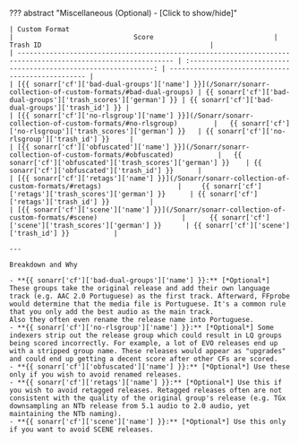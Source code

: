 ??? abstract "Miscellaneous (Optional) - [Click to show/hide]"

    | Custom Format                                                                                                 |                              Score                              | Trash ID                                          |
    | ------------------------------------------------------------------------------------------------------------- | :-------------------------------------------------------------: | ------------------------------------------------- |
    | [{{ sonarr['cf']['bad-dual-groups']['name'] }}](/Sonarr/sonarr-collection-of-custom-formats/#bad-dual-groups) | {{ sonarr['cf']['bad-dual-groups']['trash_scores']['german'] }} | {{ sonarr['cf']['bad-dual-groups']['trash_id'] }} |
    | [{{ sonarr['cf']['no-rlsgroup']['name'] }}](/Sonarr/sonarr-collection-of-custom-formats/#no-rlsgroup)         |   {{ sonarr['cf']['no-rlsgroup']['trash_scores']['german'] }}   | {{ sonarr['cf']['no-rlsgroup']['trash_id'] }}     |
    | [{{ sonarr['cf']['obfuscated']['name'] }}](/Sonarr/sonarr-collection-of-custom-formats/#obfuscated)           |   {{ sonarr['cf']['obfuscated']['trash_scores']['german'] }}    | {{ sonarr['cf']['obfuscated']['trash_id'] }}      |
    | [{{ sonarr['cf']['retags']['name'] }}](/Sonarr/sonarr-collection-of-custom-formats/#retags)                   |     {{ sonarr['cf']['retags']['trash_scores']['german'] }}      | {{ sonarr['cf']['retags']['trash_id'] }}          |
    | [{{ sonarr['cf']['scene']['name'] }}](/Sonarr/sonarr-collection-of-custom-formats/#scene)                     |      {{ sonarr['cf']['scene']['trash_scores']['german'] }}      | {{ sonarr['cf']['scene']['trash_id'] }}           |

    ---

    Breakdown and Why

    - **{{ sonarr['cf']['bad-dual-groups']['name'] }}:** [*Optional*] These groups take the original release and add their own language track (e.g. AAC 2.0 Portuguese) as the first track. Afterward, FFprobe would determine that the media file is Portuguese. It's a common rule that you only add the best audio as the main track.
    Also they often even rename the release name into Portuguese.
    - **{{ sonarr['cf']['no-rlsgroup']['name'] }}:** [*Optional*] Some indexers strip out the release group which could result in LQ groups being scored incorrectly. For example, a lot of EVO releases end up with a stripped group name. These releases would appear as "upgrades" and could end up getting a decent score after other CFs are scored.
    - **{{ sonarr['cf']['obfuscated']['name'] }}:** [*Optional*] Use these only if you wish to avoid renamed releases.
    - **{{ sonarr['cf']['retags']['name'] }}:** [*Optional*] Use this if you wish to avoid retagged releases. Retagged releases often are not consistent with the quality of the original group's release (e.g. TGx downsampling an NTb release from 5.1 audio to 2.0 audio, yet maintaining the NTb naming).
    - **{{ sonarr['cf']['scene']['name'] }}:** [*Optional*] Use this only if you want to avoid SCENE releases.
